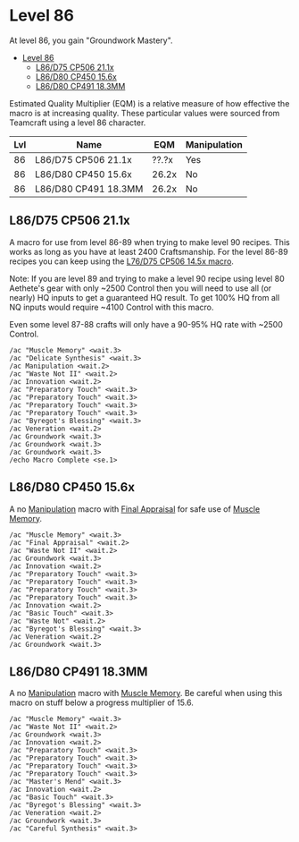 # Level 86

At level 86, you gain "Groundwork Mastery".

- [Level 86](#level-86)
  - [L86/D75 CP506 21.1x](#l86d75-cp506-211x)
  - [L86/D80 CP450 15.6x](#l86d80-cp450-156x)
  - [L86/D80 CP491 18.3MM](#l86d80-cp491-183mm)


Estimated Quality Multiplier (EQM) is a relative measure of how effective the macro is at increasing quality.  These particular values were sourced from Teamcraft using a level 86 character.

|Lvl | Name                 |  EQM  | Manipulation |
|----|----------------------|-------|--------------|
| 86 | L86/D75 CP506 21.1x  | ??.?x |      Yes     |
| 86 | L86/D80 CP450 15.6x  | 26.2x |      No      |
| 86 | L86/D80 CP491 18.3MM | 26.2x |      No      |

## L86/D75 CP506 21.1x

A macro for use from level 86-89 when trying to make level 90 recipes.  This works as long as you have at least 2400 Craftsmanship.  For the level 86-89 recipes you can keep using the [L76/D75 CP506 14.5x macro](Level76CraftingMacros.md).

Note: If you are level 89 and trying to make a level 90 recipe using level 80 Aethete's gear with only ~2500 Control then you will need to use all (or nearly) HQ inputs to get a guaranteed HQ result.  To get 100% HQ from all NQ inputs would require ~4100 Control with this macro.

Even some level 87-88 crafts will only have a 90-95% HQ rate with ~2500 Control.  


```
/ac "Muscle Memory" <wait.3>
/ac "Delicate Synthesis" <wait.3>
/ac Manipulation <wait.2>
/ac "Waste Not II" <wait.2>
/ac Innovation <wait.2>
/ac "Preparatory Touch" <wait.3>
/ac "Preparatory Touch" <wait.3>
/ac "Preparatory Touch" <wait.3>
/ac "Preparatory Touch" <wait.3>
/ac "Byregot's Blessing" <wait.3>
/ac Veneration <wait.2>
/ac Groundwork <wait.3>
/ac Groundwork <wait.3>
/ac Groundwork <wait.3>
/echo Macro Complete <se.1>
```

## L86/D80 CP450 15.6x

A no [Manipulation](https://ffxiv.consolegameswiki.com/wiki/Manipulation) macro with [Final Appraisal](https://ffxiv.consolegameswiki.com/wiki/Final_Appraisal) for safe use of [Muscle Memory](https://ffxiv.consolegameswiki.com/wiki/Muscle_Memory).

```
/ac "Muscle Memory" <wait.3>
/ac "Final Appraisal" <wait.2>
/ac "Waste Not II" <wait.2>
/ac Groundwork <wait.3>
/ac Innovation <wait.2>
/ac "Preparatory Touch" <wait.3>
/ac "Preparatory Touch" <wait.3>
/ac "Preparatory Touch" <wait.3>
/ac "Preparatory Touch" <wait.3>
/ac Innovation <wait.2>
/ac "Basic Touch" <wait.3>
/ac "Waste Not" <wait.2>
/ac "Byregot's Blessing" <wait.3>
/ac Veneration <wait.2>
/ac Groundwork <wait.3>
```

## L86/D80 CP491 18.3MM

A no [Manipulation](https://ffxiv.consolegameswiki.com/wiki/Manipulation) macro with [Muscle Memory](https://ffxiv.consolegameswiki.com/wiki/Muscle_Memory). Be careful when using this macro on stuff below a progress multiplier of 15.6.

```
/ac "Muscle Memory" <wait.3>
/ac "Waste Not II" <wait.2>
/ac Groundwork <wait.3>
/ac Innovation <wait.2>
/ac "Preparatory Touch" <wait.3>
/ac "Preparatory Touch" <wait.3>
/ac "Preparatory Touch" <wait.3>
/ac "Preparatory Touch" <wait.3>
/ac "Master's Mend" <wait.3>
/ac Innovation <wait.2>
/ac "Basic Touch" <wait.3>
/ac "Byregot's Blessing" <wait.3>
/ac Veneration <wait.2>
/ac Groundwork <wait.3>
/ac "Careful Synthesis" <wait.3>
```